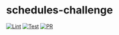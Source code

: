 # schedules-challenge

[![Lint](https://github.com/ericloureiro/schedules-challenge/actions/workflows/lint.yml/badge.svg)](https://github.com/ericloureiro/schedules-challenge/actions/workflows/lint.yml) [![Test](https://github.com/ericloureiro/schedules-challenge/actions/workflows/test.yml/badge.svg)](https://github.com/ericloureiro/schedules-challenge/actions/workflows/test.yml) [![PR](https://github.com/ericloureiro/schedules-challenge/actions/workflows/pr.yml/badge.svg)](https://github.com/ericloureiro/schedules-challenge/actions/workflows/pr.yml)
